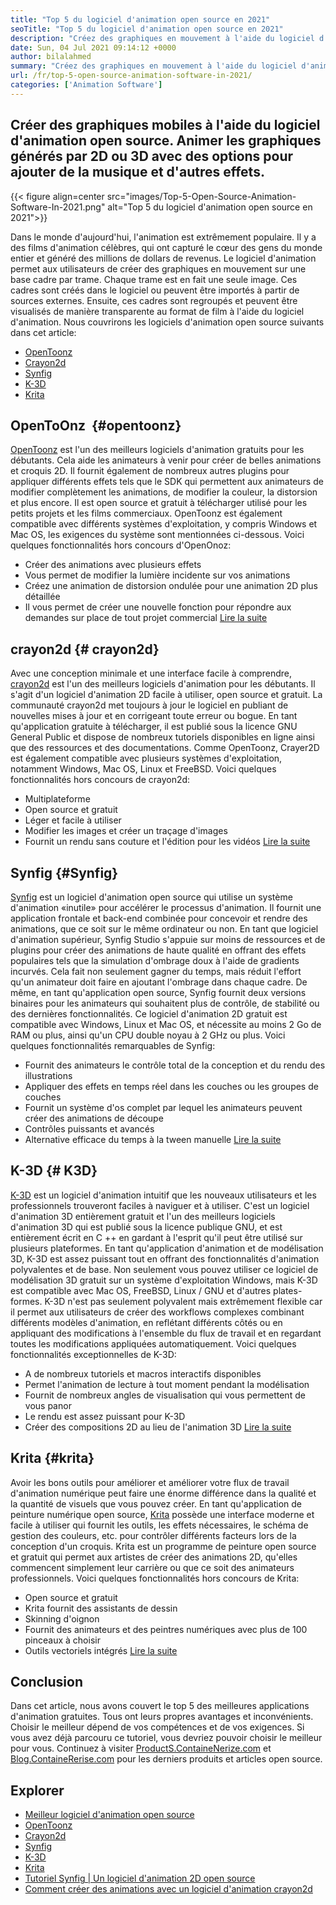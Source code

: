 ```yaml
---
title: "Top 5 du logiciel d'animation open source en 2021" 
seoTitle: "Top 5 du logiciel d'animation open source en 2021" 
description: "Créez des graphiques en mouvement à l'aide du logiciel d'animation open source. Animer les graphiques générés par 2D ou 3D avec des options pour ajouter de la musique et d'autres effets." 
date: Sun, 04 Jul 2021 09:14:12 +0000
author: bilalahmed
summary: "Créez des graphiques en mouvement à l'aide du logiciel d'animation open source. Animer les graphiques générés par 2D ou 3D avec des options pour ajouter de la musique et d'autres effets." 
url: /fr/top-5-open-source-animation-software-in-2021/
categories: ['Animation Software']
---
```


## Créer des graphiques mobiles à l'aide du logiciel d'animation open source. Animer les graphiques générés par 2D ou 3D avec des options pour ajouter de la musique et d'autres effets.

{{< figure align=center src="images/Top-5-Open-Source-Animation-Software-In-2021.png" alt="Top 5 du logiciel d'animation open source en 2021">}}

Dans le monde d'aujourd'hui, l'animation est extrêmement populaire. Il y a des films d'animation célèbres, qui ont capturé le cœur des gens du monde entier et généré des millions de dollars de revenus. Le logiciel d'animation permet aux utilisateurs de créer des graphiques en mouvement sur une base cadre par trame. Chaque trame est en fait une seule image. Ces cadres sont créés dans le logiciel ou peuvent être importés à partir de sources externes. Ensuite, ces cadres sont regroupés et peuvent être visualisés de manière transparente au format de film à l'aide du logiciel d'animation. Nous couvrirons les logiciels d'animation open source suivants dans cet article:
  * [OpenToonz][1]
  * [Crayon2d][2]
  * [Synfig][3]
  * [K-3D][4]
  * [Krita][5]

## OpenToOnz ​​ {#opentoonz}
[OpenToonz][6] est l'un des meilleurs logiciels d'animation gratuits pour les débutants. Cela aide les animateurs à venir pour créer de belles animations et croquis 2D. Il fournit également de nombreux autres plugins pour appliquer différents effets tels que le SDK qui permettent aux animateurs de modifier complètement les animations, de modifier la couleur, la distorsion et plus encore. Il est open source et gratuit à télécharger utilisé pour les petits projets et les films commerciaux. OpenToonz est également compatible avec différents systèmes d'exploitation, y compris Windows et Mac OS, les exigences du système sont mentionnées ci-dessous. Voici quelques fonctionnalités hors concours d'OpenOnoz:
  * Créer des animations avec plusieurs effets
  * Vous permet de modifier la lumière incidente sur vos animations
  * Créez une animation de distorsion ondulée pour une animation 2D plus détaillée
  * Il vous permet de créer une nouvelle fonction pour répondre aux demandes sur place de tout projet commercial
[Lire la suite][7]

## crayon2d   {# crayon2d}
Avec une conception minimale et une interface facile à comprendre, [crayon2d][8] est l'un des meilleurs logiciels d'animation pour les débutants. Il s'agit d'un logiciel d'animation 2D facile à utiliser, open source et gratuit. La communauté crayon2d met toujours à jour le logiciel en publiant de nouvelles mises à jour et en corrigeant toute erreur ou bogue. En tant qu'application gratuite à télécharger, il est publié sous la licence GNU General Public et dispose de nombreux tutoriels disponibles en ligne ainsi que des ressources et des documentations. Comme OpenToonz, Crayer2D est également compatible avec plusieurs systèmes d'exploitation, notamment Windows, Mac OS, Linux et FreeBSD. Voici quelques fonctionnalités hors concours de crayon2d:
  * Multiplateforme
  * Open source et gratuit
  * Léger et facile à utiliser
  * Modifier les images et créer un traçage d'images
  * Fournit un rendu sans couture et l'édition pour les vidéos
[Lire la suite][9]

## Synfig   {#Synfig}
[Synfig][10] est un logiciel d'animation open source qui utilise un système d'animation «inutile» pour accélérer le processus d'animation. Il fournit une application frontale et back-end combinée pour concevoir et rendre des animations, que ce soit sur le même ordinateur ou non. En tant que logiciel d'animation supérieur, Synfig Studio s'appuie sur moins de ressources et de plugins pour créer des animations de haute qualité en offrant des effets populaires tels que la simulation d'ombrage doux à l'aide de gradients incurvés. Cela fait non seulement gagner du temps, mais réduit l'effort qu'un animateur doit faire en ajoutant l'ombrage dans chaque cadre. De même, en tant qu'application open source, Synfig fournit deux versions binaires pour les animateurs qui souhaitent plus de contrôle, de stabilité ou des dernières fonctionnalités. Ce logiciel d'animation 2D gratuit est compatible avec Windows, Linux et Mac OS, et nécessite au moins 2 Go de RAM ou plus, ainsi qu'un CPU double noyau à 2 GHz ou plus. Voici quelques fonctionnalités remarquables de Synfig:
  * Fournit des animateurs le contrôle total de la conception et du rendu des illustrations
  * Appliquer des effets en temps réel dans les couches ou les groupes de couches
  * Fournit un système d'os complet par lequel les animateurs peuvent créer des animations de découpe
  * Contrôles puissants et avancés
  * Alternative efficace du temps à la tween manuelle
[Lire la suite][11]

## K-3D   {# K3D}
[K-3D][12] est un logiciel d'animation intuitif que les nouveaux utilisateurs et les professionnels trouveront faciles à naviguer et à utiliser. C'est un logiciel d'animation 3D entièrement gratuit et l'un des meilleurs logiciels d'animation 3D qui est publié sous la licence publique GNU, et est entièrement écrit en C ++ en gardant à l'esprit qu'il peut être utilisé sur plusieurs plateformes. En tant qu'application d'animation et de modélisation 3D, K-3D est assez puissant tout en offrant des fonctionnalités d'animation polyvalentes et de base. Non seulement vous pouvez utiliser ce logiciel de modélisation 3D gratuit sur un système d'exploitation Windows, mais K-3D est compatible avec Mac OS, FreeBSD, Linux / GNU et d'autres plates-formes. K-3D n'est pas seulement polyvalent mais extrêmement flexible car il permet aux utilisateurs de créer des workflows complexes combinant différents modèles d'animation, en reflétant différents côtés ou en appliquant des modifications à l'ensemble du flux de travail et en regardant toutes les modifications appliquées automatiquement. Voici quelques fonctionnalités exceptionnelles de K-3D:
  * A de nombreux tutoriels et macros interactifs disponibles
  * Permet l'animation de lecture à tout moment pendant la modélisation
  * Fournit de nombreux angles de visualisation qui vous permettent de vous panor
  * Le rendu est assez puissant pour K-3D
  * Créer des compositions 2D au lieu de l'animation 3D
[Lire la suite][13]

## Krita   {#krita}
Avoir les bons outils pour améliorer et améliorer votre flux de travail d'animation numérique peut faire une énorme différence dans la qualité et la quantité de visuels que vous pouvez créer. En tant qu'application de peinture numérique open source, [Krita][14] possède une interface moderne et facile à utiliser qui fournit les outils, les effets nécessaires, le schéma de gestion des couleurs, etc. pour contrôler différents facteurs lors de la conception d'un croquis. Krita est un programme de peinture open source et gratuit qui permet aux artistes de créer des animations 2D, qu'elles commencent simplement leur carrière ou que ce soit des animateurs professionnels. Voici quelques fonctionnalités hors concours de Krita:
  * Open source et gratuit
  * Krita fournit des assistants de dessin
  * Skinning d'oignon
  * Fournit des animateurs et des peintres numériques avec plus de 100 pinceaux à choisir
  * Outils vectoriels intégrés
[Lire la suite][15]

## Conclusion
Dans cet article, nous avons couvert le top 5 des meilleures applications d'animation gratuites. Tous ont leurs propres avantages et inconvénients. Choisir le meilleur dépend de vos compétences et de vos exigences. Si vous avez déjà parcouru ce tutoriel, vous devriez pouvoir choisir le meilleur pour vous. Continuez à visiter [ProductS.ContaineNerize.com][16] et [Blog.ContaineRerise.com][17] pour les derniers produits et articles open source.

## Explorer
  * [Meilleur logiciel d'animation open source][18]
  * [OpenToonz][7]
  * [Crayon2d][9]
  * [Synfig][11]
  * [K-3D][13]
  * [Krita][15]
  * [Tutoriel Synfig | Un logiciel d'animation 2D open source][19]
  * [Comment créer des animations avec un logiciel d'animation crayon2d][20]

  
[1]: #opentoonz
[2]: #pencil2d
[3]: #synfig
[4]: #k3d
[5]: #krita
[6]: https://opentoonz.github.io/e/
[7]: https://products.containerize.com/animation-software/opentoonz/
[8]: https://www.pencil2d.org/
[9]: https://products.containerize.com/animation-software/pencil2d/
[10]: https://www.synfig.org/
[11]: https://products.containerize.com/animation-software/synfig/
[12]: http://www.k-3d.org/
[13]: https://products.containerize.com/animation-software/k3d/
[14]: https://krita.org/en/
[15]: https://products.containerize.com/animation-software/krita/
[16]: https://products.containerize.com/
[17]: https://blog.containerize.com/
[18]: https://products.containerize.com/animation-software/
[19]: https://blog.containerize.com/animation-software/synfig-tutorial-an-open-source-2d-animation-software/
[20]: https://blog.containerize.com/animation-software/how-to-create-animations-with-pencil2d-animation-software/
